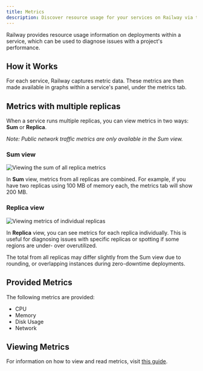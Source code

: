 ```yaml
---
title: Metrics
description: Discover resource usage for your services on Railway via the Metrics tab.
---
```


Railway provides resource usage information on deployments within a service, which can be used to diagnose issues with a project's performance.

## How it Works

For each service, Railway captures metric data. These metrics are then made available in graphs within a service's panel, under the metrics tab.

## Metrics with multiple replicas

When a service runs multiple replicas, you can view metrics in two ways: **Sum** or **Replica**.

_Note: Public network traffic metrics are only available in the Sum view._

### Sum view

![Viewing the sum of all replica metrics](https://res.cloudinary.com/railway/image/upload/v1758559063/docs/metrics-sum_tvdwlc.png)

In **Sum** view, metrics from all replicas are combined. For example, if you have two replicas using 100 MB of memory each, the metrics tab will show 200 MB.

### Replica view

![Viewing metrics of individual replicas](https://res.cloudinary.com/railway/image/upload/v1758559063/docs/metrics-per-replica_skc17b.png)

In **Replica** view, you can see metrics for each replica individually. This is useful for diagnosing issues with specific replicas or spotting if some regions are under- over overutilized.

The total from all replicas may differ slightly from the Sum view due to rounding, or overlapping instances during zero-downtime deployments.

## Provided Metrics

The following metrics are provided:

- CPU
- Memory
- Disk Usage
- Network

## Viewing Metrics

For information on how to view and read metrics, visit [this guide](/guides/metrics).
